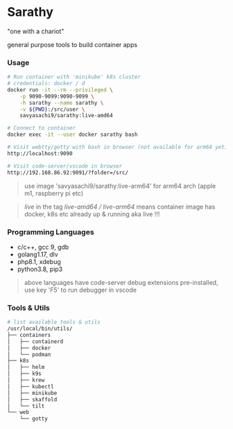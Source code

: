# Sarathy
"one with a chariot"

general purpose tools to build container apps

### Usage
```bash
# Run container with 'minikube' k8s cluster
# credentials: docker / d
docker run -it --rm --privileged \
    -p 9090-9099:9090-9099 \
    -h sarathy --name sarathy \
    -v ${PWD}:/src/user \
    savyasachi9/sarathy:live-amd64

# Connect to container
docker exec -it --user docker sarathy bash

# Visit webtty/gotty with bash in browser (not available for arm64 yet)
http://localhost:9090

# Visit code-server/vscode in browser
http://192.168.86.92:9091/?folder=/src/

```
> use image 'savyasachi9/sarathy:live-arm64' for arm64 arch (apple m1, raspberry pi etc)

> *live* in the tag *live-amd64 / live-arm64* means container image has docker, k8s etc already up & running aka live !!!

### Programming Languages
- c/c++, gcc 9, gdb
- golang1.17, dlv
- php8.1, xdebug
- python3.8, pip3

> above languages have code-server debug extensions pre-installed, use key 'F5' to run debugger in vscode


### Tools & Utils
```bash
# list available tools & utils
/usr/local/bin/utils/
├── containers
│   ├── containerd
│   ├── docker
│   └── podman
├── k8s
│   ├── helm
│   ├── k9s
│   ├── krew
│   ├── kubectl
│   ├── minikube
│   ├── skaffold
│   └── tilt
└── web
    └── gotty
```

